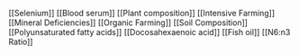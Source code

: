 [[Selenium]]
[[Blood serum]]
[[Plant composition]]
[[Intensive Farming]]
[[Mineral Deficiencies]]
[[Organic Farming]]
[[Soil Composition]]
[[Polyunsaturated fatty acids]]
[[Docosahexaenoic acid]]
[[Fish oil]]
[[N6:n3 Ratio]]

